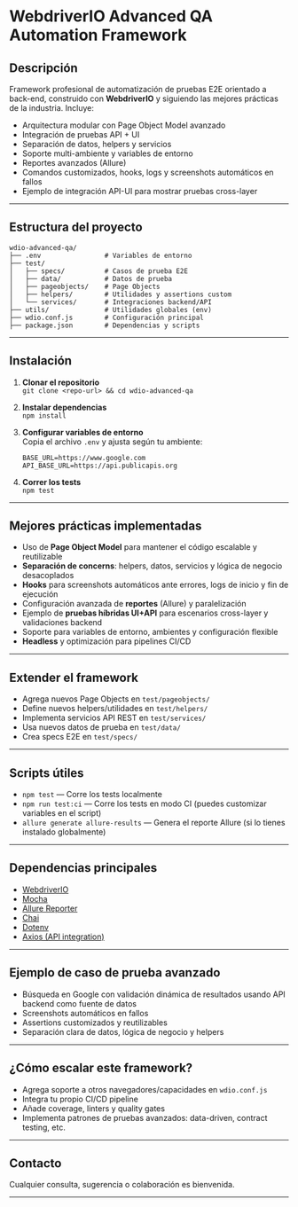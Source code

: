 # WebdriverIO Advanced QA Automation Framework

## Descripción

Framework profesional de automatización de pruebas E2E orientado a back-end, construido con **WebdriverIO** y siguiendo las mejores prácticas de la industria. Incluye:

- Arquitectura modular con Page Object Model avanzado
- Integración de pruebas API + UI
- Separación de datos, helpers y servicios
- Soporte multi-ambiente y variables de entorno
- Reportes avanzados (Allure)
- Comandos customizados, hooks, logs y screenshots automáticos en fallos
- Ejemplo de integración API-UI para mostrar pruebas cross-layer

---

## Estructura del proyecto

```plaintext
wdio-advanced-qa/
├── .env                # Variables de entorno
├── test/
│   ├── specs/          # Casos de prueba E2E
│   ├── data/           # Datos de prueba
│   ├── pageobjects/    # Page Objects
│   ├── helpers/        # Utilidades y assertions custom
│   └── services/       # Integraciones backend/API
├── utils/              # Utilidades globales (env)
├── wdio.conf.js        # Configuración principal
├── package.json        # Dependencias y scripts
```

---

## Instalación

1. **Clonar el repositorio**  
   `git clone <repo-url> && cd wdio-advanced-qa`

2. **Instalar dependencias**  
   `npm install`

3. **Configurar variables de entorno**  
   Copia el archivo `.env` y ajusta según tu ambiente:

   ```
   BASE_URL=https://www.google.com
   API_BASE_URL=https://api.publicapis.org
   ```

4. **Correr los tests**  
   `npm test`

---

## Mejores prácticas implementadas

- Uso de **Page Object Model** para mantener el código escalable y reutilizable
- **Separación de concerns**: helpers, datos, servicios y lógica de negocio desacoplados
- **Hooks** para screenshots automáticos ante errores, logs de inicio y fin de ejecución
- Configuración avanzada de **reportes** (Allure) y paralelización
- Ejemplo de **pruebas híbridas UI+API** para escenarios cross-layer y validaciones backend
- Soporte para variables de entorno, ambientes y configuración flexible
- **Headless** y optimización para pipelines CI/CD

---

## Extender el framework

- Agrega nuevos Page Objects en `test/pageobjects/`
- Define nuevos helpers/utilidades en `test/helpers/`
- Implementa servicios API REST en `test/services/`
- Usa nuevos datos de prueba en `test/data/`
- Crea specs E2E en `test/specs/`

---

## Scripts útiles

- `npm test` — Corre los tests localmente
- `npm run test:ci` — Corre los tests en modo CI (puedes customizar variables en el script)
- `allure generate allure-results` — Genera el reporte Allure (si lo tienes instalado globalmente)

---

## Dependencias principales

- [WebdriverIO](https://webdriver.io/)
- [Mocha](https://mochajs.org/)
- [Allure Reporter](https://docs.qameta.io/allure/)
- [Chai](https://www.chaijs.com/)
- [Dotenv](https://www.npmjs.com/package/dotenv)
- [Axios (API integration)](https://axios-http.com/)

---

## Ejemplo de caso de prueba avanzado

- Búsqueda en Google con validación dinámica de resultados usando API backend como fuente de datos
- Screenshots automáticos en fallos
- Assertions customizados y reutilizables
- Separación clara de datos, lógica de negocio y helpers

---

## ¿Cómo escalar este framework?

- Agrega soporte a otros navegadores/capacidades en `wdio.conf.js`
- Integra tu propio CI/CD pipeline
- Añade coverage, linters y quality gates
- Implementa patrones de pruebas avanzados: data-driven, contract testing, etc.

---

## Contacto

Cualquier consulta, sugerencia o colaboración es bienvenida.

---